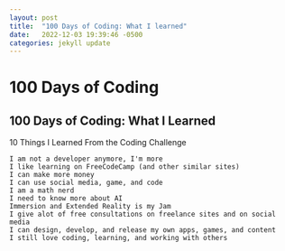 ```yaml
---
layout: post
title:  "100 Days of Coding: What I learned"
date:   2022-12-03 19:39:46 -0500
categories: jekyll update
---
```


# 100 Days of Coding

## 100 Days of Coding: What I Learned

10 Things I Learned From the Coding Challenge

    I am not a developer anymore, I'm more
    I like learning on FreeCodeCamp (and other similar sites)
    I can make more money
    I can use social media, game, and code
    I am a math nerd
    I need to know more about AI
    Immersion and Extended Reality is my Jam
    I give alot of free consultations on freelance sites and on social media
    I can design, develop, and release my own apps, games, and content
    I still love coding, learning, and working with others

